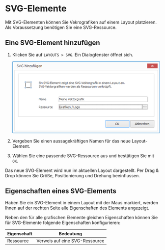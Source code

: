 # SVG-Elemente

Mit SVG-Elementen können Sie Vekrografiken auf einem Layout platzieren. Als Voraussetzung benötigen Sie eine SVG-Ressource. 

## Eine SVG-Element hinzufügen

1. Klicken Sie auf `LAYOUTS > SVG`. Ein Dialogfenster öffnet sich.

   ![Ein SVG-Element hinzufügen](../../../images/create-svg-element.png)

3. Vergeben Sie einen aussagekräftigen Namen für das neue Layout-Element.

4. Wählen Sie eine passende SVG-Ressource aus und bestätigen Sie mit `OK`.

Das neue SVG-Element wird nun im aktuellen Layout dargestellt. Per Drag & Drop können Sie Größe, Positionierung und Drehung beeinflussen.

## Eigenschaften eines SVG-Elements

Haben Sie ein SVG-Element in einem Layout mit der Maus markiert, werden Ihnen auf der rechten Seite alle Eigenschaften des Elements angezeigt.

Neben den für alle grafischen Elemente gleichen Eigenschaften können Sie für SVG-Elemente folgende Eigenschaften konfigurieren:

Eigenschaft  | Bedeutung
------------ | ---------
Ressource    | Verweis auf eine SVG-Ressource

